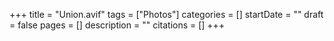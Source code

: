 +++
title = "Union.avif"
tags = ["Photos"]
categories = []
startDate = ""
draft = false
pages = []
description = ""
citations = []
+++

